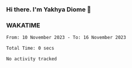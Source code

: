 ### Hi there. I'm Yakhya Diome 👋

### WAKATIME
<!--START_SECTION:waka-->

```txt
From: 10 November 2023 - To: 16 November 2023

Total Time: 0 secs

No activity tracked
```

<!--END_SECTION:waka-->
